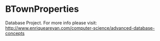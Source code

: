 # BTownProperties
Database Project. For more info please visit: http://www.enriqueareyan.com/computer-science/advanced-database-concepts
